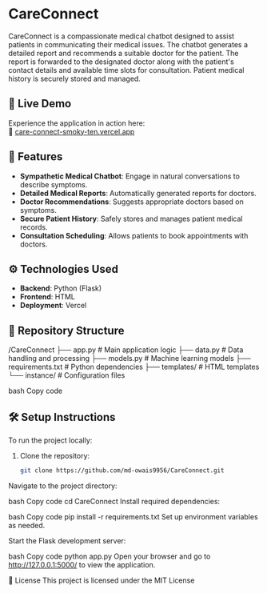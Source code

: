 # CareConnect

CareConnect is a compassionate medical chatbot designed to assist patients in communicating their medical issues. The chatbot generates a detailed report and recommends a suitable doctor for the patient. The report is forwarded to the designated doctor along with the patient's contact details and available time slots for consultation. Patient medical history is securely stored and managed.

## 🚀 Live Demo

Experience the application in action here:  
🔗 [care-connect-smoky-ten.vercel.app](https://care-connect-smoky-ten.vercel.app/)

## 🧪 Features

- **Sympathetic Medical Chatbot**: Engage in natural conversations to describe symptoms.
- **Detailed Medical Reports**: Automatically generated reports for doctors.
- **Doctor Recommendations**: Suggests appropriate doctors based on symptoms.
- **Secure Patient History**: Safely stores and manages patient medical records.
- **Consultation Scheduling**: Allows patients to book appointments with doctors.

## ⚙️ Technologies Used

- **Backend**: Python (Flask)
- **Frontend**: HTML
- **Deployment**: Vercel

## 📂 Repository Structure

/CareConnect
├── app.py # Main application logic
├── data.py # Data handling and processing
├── models.py # Machine learning models
├── requirements.txt # Python dependencies
├── templates/ # HTML templates
└── instance/ # Configuration files

bash
Copy code

## 🛠️ Setup Instructions

To run the project locally:

1. Clone the repository:
   ```bash
   git clone https://github.com/md-owais9956/CareConnect.git
Navigate to the project directory:

bash
Copy code
cd CareConnect
Install required dependencies:

bash
Copy code
pip install -r requirements.txt
Set up environment variables as needed.

Start the Flask development server:

bash
Copy code
python app.py
Open your browser and go to http://127.0.0.1:5000/ to view the application.

📄 License
This project is licensed under the MIT License